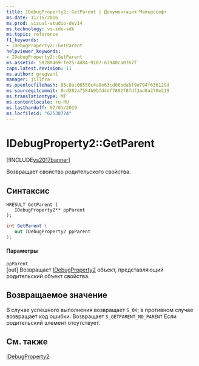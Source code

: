 ```yaml
---
title: IDebugProperty2::GetParent | Документация Майкрософт
ms.date: 11/15/2016
ms.prod: visual-studio-dev14
ms.technology: vs-ide-sdk
ms.topic: reference
f1_keywords:
- IDebugProperty2::GetParent
helpviewer_keywords:
- IDebugProperty2::GetParent
ms.assetid: 58780469-fe25-4d84-9187-67940ca0767f
caps.latest.revision: 11
ms.author: gregvanl
manager: jillfra
ms.openlocfilehash: 85c8ac00550c4a8e63cd06bdabf9e794f636129d
ms.sourcegitcommit: 0cd282a7584b9bfd4df7882f8fdf3ad8a270e219
ms.translationtype: MT
ms.contentlocale: ru-RU
ms.lasthandoff: 07/01/2019
ms.locfileid: "62538724"
---
```

# <a name="idebugproperty2getparent"></a>IDebugProperty2::GetParent
[!INCLUDE[vs2017banner](../../../includes/vs2017banner.md)]

Возвращает свойство родительского свойства.  
  
## <a name="syntax"></a>Синтаксис  
  
```cpp#  
HRESULT GetParent (   
   IDebugProperty2** ppParent  
);  
```  
  
```csharp  
int GetParent (   
   out IDebugProperty2 ppParent  
);  
```  
  
#### <a name="parameters"></a>Параметры  
 `ppParent`  
 [out] Возвращает [IDebugProperty2](../../../extensibility/debugger/reference/idebugproperty2.md) объект, представляющий родительский объект свойства.  
  
## <a name="return-value"></a>Возвращаемое значение  
 В случае успешного выполнения возвращает `S_OK`; в противном случае возвращает код ошибки. Возвращает `S_GETPARENT_NO_PARENT` Если родительский элемент отсутствует.  
  
## <a name="see-also"></a>См. также  
 [IDebugProperty2](../../../extensibility/debugger/reference/idebugproperty2.md)
